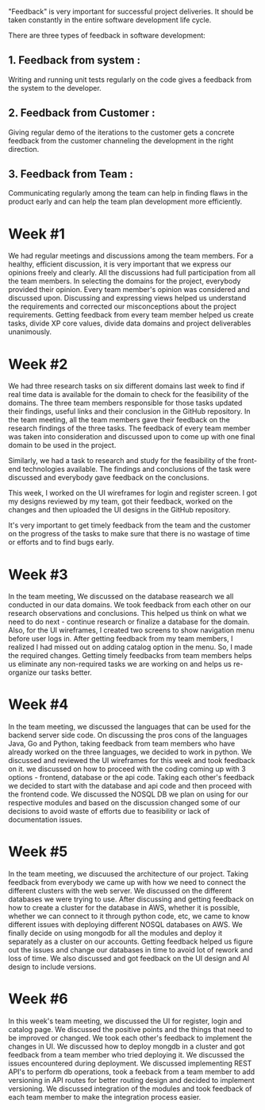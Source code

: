 "Feedback" is very important for successful project deliveries. It should be taken constantly in the entire software development life cycle. 

There are three types of feedback in software development:
  
## 1. Feedback from system : 
 Writing and running unit tests regularly on the code gives a feedback from the system to the developer.

## 2. Feedback from Customer : 
 Giving regular demo of the iterations to the customer gets a concrete feedback from the customer channeling the development in the right direction.

## 3. Feedback from Team : 
 Communicating regularly among the team can help in finding flaws in the product early and can help the team plan development more efficiently.


# Week #1

We had regular meetings and discussions among the team members. For a healthy, efficient discussion, it is very important that we express our opinions freely and clearly. All the discussions had full participation from all the team members. In selecting the domains for the project, everybody provided their opinion. Every team member's opinion was considered and discussed upon. Discussing and expressing views helped us understand the requirements and corrected our misconceptions about the project requirements. Getting feedback from every team member helped us create tasks, divide XP core values, divide data domains and project deliverables unanimously.

# Week #2

We had three research tasks on six different domains last week to find if real time data is available for the domain to check for the feasibility of the domains. The three team members responsible for those tasks updated their findings, useful links and their conclusion in the GitHub repository. In the team meeting, all the team members gave their feedback on the research findings of the three tasks. The feedback of every team member was taken into consideration and discussed upon to come up with one final domain to be used in the project.

Similarly, we had a task to research and study for the feasibility of the front-end technologies available. The findings and conclusions of the task were discussed and everybody gave feedback on the conclusions.

This week, I worked on the UI wireframes for login and register screen. I got my designs reviewed by my team, got their feedback, worked on the changes and then uploaded the UI designs in the GitHub repository.

It's very important to get timely feedback from the team and the customer on the progress of the tasks to make sure that there is no wastage of time or efforts and to find bugs early.
  
  
# Week #3
  
In the team meeting, We discussed on the database reasearch we all conducted in our data domains. We took feedback from each other on our research observations and conclusions. This helped us think on what we need to do next - continue research or finalize a database for the domain.  Also, for the UI wireframes, I created two screens to show navigation menu before user logs in. After getting feedback from my team members, I realized I had missed out on adding catalog option in the menu. So, I made the required changes. Getting timely feedbacks from team members helps us eliminate any non-required tasks we are working on and helps us re-organize our tasks better.


# Week #4  
  
In the team meeting, we discussed the languages that can be used for the backend server side code. On discussing the pros cons of the languages Java, Go and Python, taking feedback from team members who have already worked on the three languages, we decided to work in python. We discussed and reviewed the UI wireframes for this week and took feedback on it. we discussed on how to proceed with the coding coming up with 3 options - frontend, database or the api code. Taking each other's feedback we decided to start with the database and api code and then proceed with the frontend code. We discussed the NOSQL DB we plan on using for our respective modules and based on the discussion changed some of our decisions to avoid waste of efforts due to feasibility or lack of documentation issues.


# Week #5

In the team meeting, we discuused the architecture of our project. Taking feedback from everybody we came up with how we need to connect the different clusters with the web server. We discussed on the different databases we were trying to use. After discussing and getting feedback on how to create a cluster for the database in AWS, whether it is possible, whether we can connect to it through python code, etc, we came to know different issues with deploying different NOSQL databases on AWS. We finally decide on using mongodb for all the modules and deploy it separately as a cluster on our accounts. Getting feedback helped us figure out the issues and change our databases in time to avoid lot of rework and loss of time. We also discussed and got feedback on the UI design and AI design to include versions.
  
    
# Week #6  
  
In this week's team meeting, we discussed the UI for register, login and catalog page. We discussed the positive points and the things that need to be improved or changed. We took each other's feedback to implement the changes in UI. We discussed how to deploy mongdb in a cluster and got feedback from a team member who tried deploying it. We discussed the issues encountered during deployment. We discussed implementing REST API's to perform db operations, took a feeback from a team member to add versioning in API routes for better routing design and decided to implement versioning. We discussed integration of the modules and took feedback of each team member to make the integration process easier.
 
